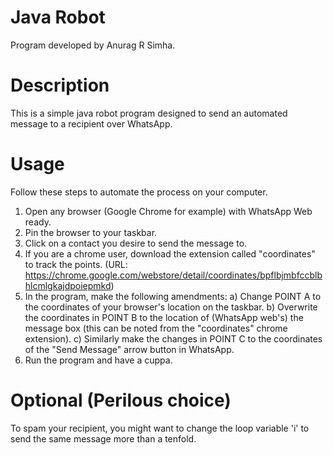 # Java Robot
Program developed by Anurag R Simha.
# Description
This is a simple java robot program designed to send an automated message to a recipient over WhatsApp.
# Usage
Follow these steps to automate the process on your computer.
1) Open any browser (Google Chrome for example) with WhatsApp Web ready.
2) Pin the browser to your taskbar.
2) Click on a contact you desire to send the message to.
3) If you are a chrome user, download the extension called "coordinates" to track the points. (URL: https://chrome.google.com/webstore/detail/coordinates/bpflbjmbfccblbhlcmlgkajdpoiepmkd)
4) In the program, make the following amendments:
    a) Change POINT A to the coordinates of your browser's location on the taskbar.
    b) Overwrite the coordinates in POINT B to the location of (WhatsApp web's) the message box (this can be noted from the "coordinates" chrome extension).
    c) Similarly make the changes in POINT C to the coordinates of the "Send Message" arrow button in WhatsApp.
5) Run the program and have a cuppa.
# Optional (Perilous choice)
To spam your recipient, you might want to change the loop variable 'i' to send the same message more than a tenfold. 
